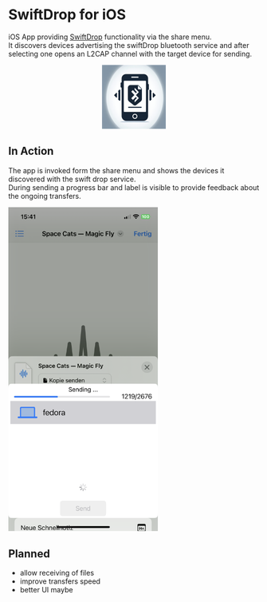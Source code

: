 # SwiftDrop for iOS   

iOS App providing [SwiftDrop](https://github.com/theswiftfox/swiftDrop) functionality via the share menu.  
It discovers devices advertising the swiftDrop bluetooth service and after selecting one opens an L2CAP channel with the target device for sending.  

<p align="center">
    <img src="swiftDrop/Assets.xcassets/AppIcon.appiconset/AppIcon.png" alt="SwiftDrop Icon" width="128"/>
</p>

## In Action
The app is invoked form the share menu and shows the devices it discovered with the swift drop service.  
During sending a progress bar and label is visible to provide feedback about the ongoing transfers.    
<!-- <p align="center"> -->
<img src="screenshot.png" alt="SwiftDrop Screenshot" width="300" />
<!-- </p> -->

## Planned 
- allow receiving of files  
- improve transfers speed  
- better UI maybe